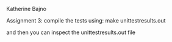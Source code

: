 Katherine Bajno

Assignment 3: compile the tests using:
make unittestresults.out

and then you can inspect the unittestresults.out file
